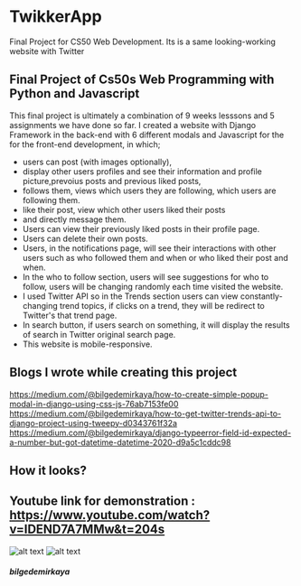 # TwikkerApp
Final Project for CS50 Web Development. Its is a same looking-working website with Twitter


## Final Project of Cs50s Web Programming with Python and Javascript

This final project is ultimately a combination of 9 weeks lesssons and 5 assignments we have done so far. I created a website with
Django Framework in the back-end with 6 different modals and Javascript for the for the front-end development, in which;

- users can post (with images optionally), 
- display other users profiles and see their information and profile picture,prevoius posts and previous liked posts,
- follows them, views which users they are following, which users are following them.
- like their post, view which other users liked their posts
- and directly message them. 
- Users can view their previously liked posts in their profile page.
- Users can delete their own posts.
- Users, in the notifications page, will see their interactions with other users such as who followed them and when or who liked their post and when.
- In the who to follow section, users will see suggestions for who to follow, users will be changing randomly each time visited the website.
- I used Twitter API so in the Trends section users can view constantly-changing trend topics, if clicks on a trend, they will be redirect to Twitter's that trend page.
- In search button, if users search on something, it will display the results of search in Twitter original search page.
- This website is mobile-responsive.

## Blogs I wrote while creating this project

https://medium.com/@bilgedemirkaya/how-to-create-simple-popup-modal-in-django-using-css-js-76ab7153fe00
https://medium.com/@bilgedemirkaya/how-to-get-twitter-trends-api-to-django-project-using-tweepy-d0343761f32a
https://medium.com/@bilgedemirkaya/django-typeerror-field-id-expected-a-number-but-got-datetime-datetime-2020-d9a5c1cddc98

## How it looks?

## Youtube link for demonstration : https://www.youtube.com/watch?v=IDEND7A7MMw&t=204s

![alt text](https://github.com/bilgedemirkaya/TwikkerApp/blob/master/indexpage.JPG)
![alt text](https://github.com/bilgedemirkaya/TwikkerApp/blob/master/profilepage.JPG)


##### bilgedemirkaya
